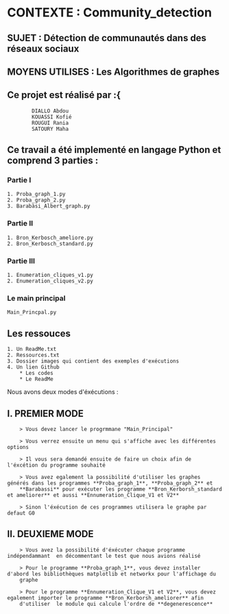 # CONTEXTE : Community_detection

## SUJET : Détection de communautés dans des réseaux sociaux   

## MOYENS UTILISES : Les Algorithmes de graphes

## Ce projet est réalisé par :{
			DIALLO Abdou
			KOUASSI Kofié
			ROUGUI Rania
			SATOURY Maha	

## Ce travail a été implementé en langage Python et comprend 3 parties :

### Partie I

	1. Proba_graph_1.py
	2. Proba_graph_2.py
	3. Barabàsi_Albert_graph.py	
	
### Partie II

    1. Bron_Kerbosch_ameliore.py
	2. Bron_Kerbosch_standard.py
	
### Partie III

	1. Enumeration_cliques_v1.py
	2. Enumeration_cliques_v2.py
	
### Le main principal
	
	Main_Princpal.py

## Les ressouces

	1. Un ReadMe.txt
	2. Ressources.txt
	3. Dossier images qui contient des exemples d'exécutions
	4. Un lien Github
		* Les codes
		* Le ReadMe
	

Nous avons deux modes d'éxécutions :

##	I. PREMIER MODE

		> Vous devez lancer le progrmmane "Main_Principal"
		
		> Vous verrez ensuite un menu qui s'affiche avec les différentes options 
		
		> Il vous sera demandé ensuite de faire un choix afin de l'éxcétion du programme souhaité
		
		> Vous avez egalement la possibilité d'utiliser les graphes générés dans les programmes **Proba_graph_1**, **Proba_graph_2** et
		**Barabassi** pour exécuter les programme **Bron_Kerborsh_standard et ameliorer** et aussi **Ennumeration_Clique_V1 et V2**
		
		> Sinon l'éxécution de ces programmes utilisera le graphe par defaut G0
		
##	II. DEUXIEME MODE
	
		> Vous avez la possibilité d'éxécuter chaque programme indépendammant  en décommentant le test que nous avions réalisé
		
		> Pour le programme **Proba_graph_1**, vous devez installer d'abord les bibliothèques matplotlib et networkx pour l'affichage du
		graphe
		
		> Pour le programme **Ennumeration_Clique_V1 et V2**, vous devez egalement importer le programme **Bron_Kerborsh_ameliorer** afin  
		d'utiliser  le module qui calcule l'ordre de **degenerescence**
		
		
	



